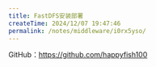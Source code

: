 ```yaml
---
title: FastDFS安装部署
createTime: 2024/12/07 19:47:46
permalink: /notes/middleware/i0rx5yso/
---
```

GitHub：https://github.com/happyfish100